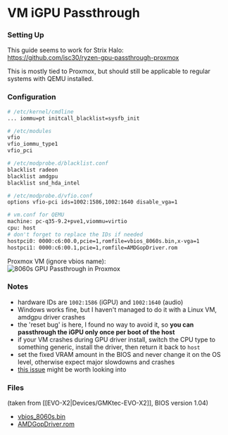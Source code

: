 # VM iGPU Passthrough

### Setting Up
This guide seems to work for Strix Halo:  
https://github.com/isc30/ryzen-gpu-passthrough-proxmox

This is mostly tied to Proxmox, but should still be applicable to regular systems with QEMU installed.

### Configuration
```bash
# /etc/kernel/cmdline
... iommu=pt initcall_blacklist=sysfb_init
```

```bash
# /etc/modules
vfio
vfio_iommu_type1
vfio_pci
```

```bash
# /etc/modprobe.d/blacklist.conf
blacklist radeon
blacklist amdgpu
blacklist snd_hda_intel
```

```bash
# /etc/modprobe.d/vfio.conf
options vfio-pci ids=1002:1586,1002:1640 disable_vga=1
```

```bash
# vm.conf for QEMU
machine: pc-q35-9.2+pve1,viommu=virtio
cpu: host
# don't forget to replace the IDs if needed
hostpci0: 0000:c6:00.0,pcie=1,romfile=vbios_8060s.bin,x-vga=1
hostpci1: 0000:c6:00.1,pcie=1,romfile=AMDGopDriver.rom
```

Proxmox VM (ignore vbios name):  
![8060s GPU Passthrough in Proxmox](./proxmox-8060s-passthrough.png)

### Notes
 - hardware IDs are `1002:1586` (iGPU) and `1002:1640` (audio)
 - Windows works fine, but I haven't managed to do it with a Linux VM, amdgpu driver crashes
 - the 'reset bug' is here, I found no way to avoid it, so **you can passthrough the iGPU only once per boot of the host**
 - if your VM crashes during GPU driver install, switch the CPU type to something generic, install the driver, then return it back to `host`
 - set the fixed VRAM amount in the BIOS and never change it on the OS level, otherwise expect major slowdowns and crashes
 - [this issue](https://github.com/isc30/ryzen-gpu-passthrough-proxmox/issues/112) might be worth looking into

### Files
(taken from [[EVO-X2|Devices/GMKtec-EVO-X2]], BIOS version 1.04)
 - [vbios_8060s.bin](./vbios_8060s.bin)
 - [AMDGopDriver.rom](./AMDGopDriver.rom)
